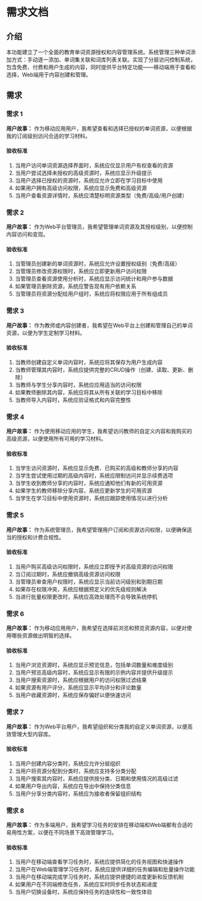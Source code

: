 # 需求文档

## 介绍

本功能建立了一个全面的教育单词资源授权和内容管理系统。系统管理三种单词添加方式：手动逐一添加、单词集关联和词库列表关联。实现了分层访问控制系统，包含免费、付费和用户生成的内容，同时提供平台特定功能——移动端用于查看和选择，Web端用于内容创建和管理。

## 需求

### 需求 1

**用户故事：** 作为移动应用用户，我希望查看和选择已授权的单词资源，以便根据我的订阅级别访问合适的学习材料。

#### 验收标准

1. 当用户访问单词资源选择界面时，系统应仅显示用户有权查看的资源
2. 当用户尝试选择未授权的高级资源时，系统应显示升级提示
3. 当用户选择已授权的资源时，系统应允许立即在学习目标中使用
4. 如果用户拥有高级访问权限，系统应显示免费和高级资源
5. 当用户查看资源详情时，系统应清楚标明资源类型（免费/高级/用户创建）

### 需求 2

**用户故事：** 作为Web平台管理员，我希望管理单词资源及其授权级别，以便控制内容访问和变现。

#### 验收标准

1. 当管理员创建新的单词资源时，系统应允许设置授权级别（免费/高级）
2. 当管理员修改资源权限时，系统应立即更新用户访问权限
3. 当管理员查看资源使用分析时，系统应显示访问统计和用户参与数据
4. 如果管理员删除资源，系统应警告现有用户依赖关系
5. 当管理员将资源分配给用户组时，系统应将权限应用于所有组成员

### 需求 3

**用户故事：** 作为教师或内容创建者，我希望在Web平台上创建和管理自己的单词资源，以便为学生定制学习材料。

#### 验收标准

1. 当教师创建自定义单词内容时，系统应将其保存为用户生成内容
2. 当教师管理其内容时，系统应提供完整的CRUD操作（创建、读取、更新、删除）
3. 当教师与学生分享内容时，系统应应用适当的访问权限
4. 如果教师删除其内容，系统应将其从所有关联的学习目标中移除
5. 当教师导入内容时，系统应验证格式和内容完整性

### 需求 4

**用户故事：** 作为使用移动应用的学生，我希望访问教师的自定义内容和我购买的高级资源，以便使用所有可用的学习材料。

#### 验收标准

1. 当学生访问资源时，系统应显示免费、已购买的高级和教师分享的内容
2. 当学生尝试使用过期的高级内容时，系统应限制访问并显示续费选项
3. 当学生收到教师分享的内容时，系统应通知他们有新的可用资源
4. 如果学生的教师移除分享内容，系统应更新学生的可用资源
5. 当学生在学习目标中使用资源时，系统应跟踪使用情况以进行分析

### 需求 5

**用户故事：** 作为系统管理员，我希望管理用户订阅和资源访问权限，以便确保适当的授权和计费合规性。

#### 验收标准

1. 当用户购买高级访问权限时，系统应立即授予对高级资源的访问权限
2. 当订阅过期时，系统应撤销高级资源访问权限
3. 当管理员审查用户权限时，系统应显示当前访问级别和到期日期
4. 如果存在权限冲突，系统应根据预定义的优先级规则解决
5. 当进行批量权限更改时，系统应高效处理而不会导致系统停机

### 需求 6

**用户故事：** 作为移动应用用户，我希望在选择前浏览和预览资源内容，以便对使用哪些资源做出明智的选择。

#### 验收标准

1. 当用户浏览资源时，系统应显示预览信息，包括单词数量和难度级别
2. 当用户预览高级内容时，系统应显示有限的示例内容并提供升级提示
3. 当用户搜索资源时，系统应根据用户的访问权限过滤结果
4. 如果资源有用户评分，系统应显示平均评分和评论数量
5. 当用户收藏资源时，系统应保存偏好以便快速访问

### 需求 7

**用户故事：** 作为Web平台用户，我希望组织和分类我的自定义单词资源，以便高效管理大型内容库。

#### 验收标准

1. 当用户创建内容分类时，系统应允许分层组织
2. 当用户将资源分配到分类时，系统应支持多分类分配
3. 当用户搜索其内容时，系统应提供按分类、日期和使用情况的高级过滤
4. 如果用户导出内容，系统应在导出中保持分类信息
5. 当用户分享分类内容时，系统应为接收者保留组织结构

### 需求 8

**用户故事：** 作为多端用户，我希望学习任务的安排在移动端和Web端都有合适的易用性方案，以便在不同场景下高效管理学习。

#### 验收标准

1. 当用户在移动端查看学习任务时，系统应提供简化的任务视图和快速操作
2. 当用户在Web端管理学习任务时，系统应提供详细的任务编辑和批量操作功能
3. 当用户在移动端完成学习任务时，系统应提供便捷的进度更新和反馈机制
4. 如果用户在不同端修改任务，系统应实时同步任务状态和进度
5. 当用户切换设备时，系统应保持任务的连续性和一致性体验